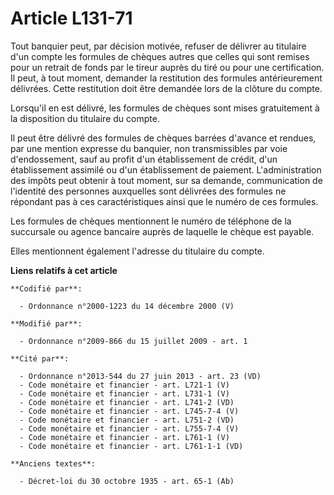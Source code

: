 # Article L131-71

Tout banquier peut, par décision motivée, refuser de délivrer au titulaire d'un compte les formules de chèques autres que
celles qui sont remises pour un retrait de fonds par le tireur auprès du tiré ou pour une certification. Il peut, à tout
moment, demander la restitution des formules antérieurement délivrées. Cette restitution doit être demandée lors de la
clôture du compte.

Lorsqu'il en est délivré, les formules de chèques sont mises gratuitement à la disposition du titulaire du compte.

Il peut être délivré des formules de chèques barrées d'avance et rendues, par une mention expresse du banquier, non
transmissibles par voie d'endossement, sauf au profit d'un établissement de crédit, d'un établissement assimilé ou d'un
établissement de paiement. L'administration des impôts peut obtenir à tout moment, sur sa demande, communication de
l'identité des personnes auxquelles sont délivrées des formules ne répondant pas à ces caractéristiques ainsi que le numéro
de ces formules.

Les formules de chèques mentionnent le numéro de téléphone de la succursale ou agence bancaire auprès de laquelle le chèque
est payable.

Elles mentionnent également l'adresse du titulaire du compte.

**Liens relatifs à cet article**

	**Codifié par**:

	  - Ordonnance n°2000-1223 du 14 décembre 2000 (V)

	**Modifié par**:

	  - Ordonnance n°2009-866 du 15 juillet 2009 - art. 1

	**Cité par**:

	  - Ordonnance n°2013-544 du 27 juin 2013 - art. 23 (VD)
	  - Code monétaire et financier - art. L721-1 (V)
	  - Code monétaire et financier - art. L731-1 (V)
	  - Code monétaire et financier - art. L741-2 (VD)
	  - Code monétaire et financier - art. L745-7-4 (V)
	  - Code monétaire et financier - art. L751-2 (VD)
	  - Code monétaire et financier - art. L755-7-4 (V)
	  - Code monétaire et financier - art. L761-1 (V)
	  - Code monétaire et financier - art. L761-1-1 (VD)

	**Anciens textes**:

	  - Décret-loi du 30 octobre 1935 - art. 65-1 (Ab)

